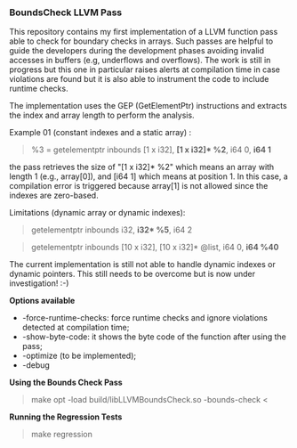 ### BoundsCheck LLVM Pass

This repository contains my first implementation of a LLVM function pass able to check for boundary checks in arrays. Such passes are helpful to guide the developers during the development phases avoiding invalid accesses in buffers (e.g, underflows and overflows). The work is still in progress but this one in particular raises alerts at compilation time in case violations are found but it is also able to instrument the code to include runtime checks.

The implementation uses the GEP (GetElementPtr) instructions and extracts the index and array length to perform the analysis.

Example 01 (constant indexes and a static array) :
> %3 = getelementptr inbounds [1 x i32], __[1 x i32]* %2__, i64 0, __i64 1__

the pass retrieves the size of "[1 x i32]* %2" which means an array with length 1 (e.g., array[0]), and [i64 1] which means at position 1. In this case, a compilation error is triggered because array[1] is not allowed since the indexes are zero-based.

Limitations (dynamic array or dynamic indexes):
> getelementptr inbounds i32, __i32* %5__, i64 2

> getelementptr inbounds [10 x i32], [10 x i32]* @list, i64 0, __i64 %40__

The current implementation is still not able to handle dynamic indexes or dynamic pointers. This still needs to be overcome but is now under investigation! :-)

__Options available__
 - -force-runtime-checks: force runtime checks and ignore violations detected at compilation time;
 - -show-byte-code: it shows the byte code of the function after using the pass;
 - -optimize (to be implemented);
 - -debug
 
 __Using the Bounds Check Pass__
> make
> opt -load build/libLLVMBoundsCheck.so -bounds-check < <bytecode-file> <options>

 __Running the Regression Tests__
> make regression